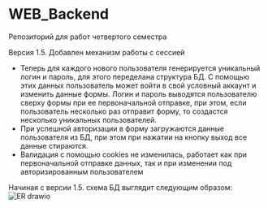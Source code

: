 # WEB_Backend
Репозиторий для работ четвертого семестра

Версия 1.5.  Добавлен механизм работы с сессией
  - Теперь для каждого нового пользователя генерируется уникальный логин и пароль, для этого переделана структура БД. С помощью этих данных пользователь может войти в свой условный аккаунт и изменить данные формы. Логин и пароль выводятся пользователю сверху формы при ее первоначальной отправке, при этом, если пользователь несколько раз отправит форму, то создастся несколько уникальных пользователей.
  - При успешной авторизации в форму загружаются данные пользователя из БД, при этом при нажатии на кнопку выход все данные стираются.
  - Валидация с помощью cookies не изменилась, работает как при первоначальной отправке данных, так и при изменении под авторизированным пользователем 
 
 Начиная с версии 1.5. схема БД выглядит следующим образом:
![ER drawio](https://user-images.githubusercontent.com/72927875/167586870-18480932-5b4a-45c0-9b14-fb15eca4a06e.png)
